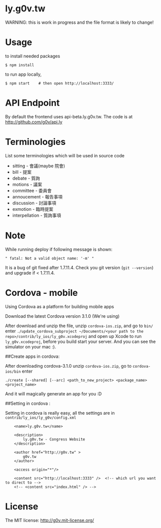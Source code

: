 ly.g0v.tw
=========

WARNING: this is work in progress and the file format is likely to change!

# Usage

to install needed packages

    $ npm install

to run app locally,

    $ npm start    # then open http://localhost:3333/

# API Endpoint

By default the frontend uses api-beta.ly.g0v.tw.  The code is at http://github.com/g0v/api.ly

# Terminologies

List some terminologies which will be used in source code

* sitting - 會議(maybe 院會)
* bill - 提案
* debate - 質詢
* motions - 議案
* committee - 委員會
* annoucement - 報告事項
* discussion - 討論事項
* exmotion - 臨時提案
* interpellation - 質詢事項

# Note

While running deploy if following message is shown:

    " fatal: Not a valid object name: '-m' "

It is a bug of git fixed after 1.7.11.4. Check you git version (`git --version`) and upgrade if < 1.7.11.4.

# Cordova - mobile

Using Cordova as a platform for building mobile apps

Download the latest Cordova version 3.1.0 (We're using)

After download and unzip the file, unzip `cordova-ios.zip`, and go to `bin/` enter `./update_cordova_subproject ~/Documents/<your path to the repo>/contrib/ly_ios/ly_g0v.xcodeproj` and open up Xcode to run `ly_g0v.xcodeproj`, before you build start your server. And you can see the simulator on your mac :).

##Create apps in cordova:

After downloading cordova-3.1.0 unzip `cordova-ios.zip`, go to `cordova-ios/bin` enter

`./create [--shared] [--arc] <path_to_new_project> <package_name> <project_name>`

And it will magically generate an app for you :D

##Setting in cordova :

Setting in cordova is really easy, all the settings are in `contrib/ly_ios/ly_g0v/config.xml`

```
    <name>ly.g0v.tw</name>

    <description>
        ly.g0v.tw - Congress Website
    </description>

    <author href="http://g0v.tw" >
        g0v.tw
    </author>

    <access origin="*"/>

    <content src="http://localhost:3333" />  <!-- which url you want to direct to -->
    <!-- <content src="index.html" /> -->

```

# License

The MIT license: http://g0v.mit-license.org/
